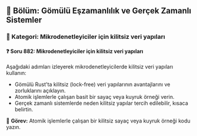## 📘 Bölüm: Gömülü Eşzamanlılık ve Gerçek Zamanlı Sistemler  
### 🔹 Kategori: Mikrodenetleyiciler için kilitsiz veri yapıları  
#### ❓ Soru 882: Mikrodenetleyiciler için kilitsiz veri yapıları

Aşağıdaki adımları izleyerek mikrodenetleyicilerde kilitsiz veri yapıları kullanın:

- Gömülü Rust'ta kilitsiz (lock-free) veri yapılarının avantajlarını ve zorluklarını açıklayın.
- Atomik işlemlerle çalışan basit bir sayaç veya kuyruk örneği verin.
- Gerçek zamanlı sistemlerde neden kilitsiz yapılar tercih edilebilir, kısaca belirtin.

🔧 **Görev:** Atomik işlemlerle çalışan bir kilitsiz sayaç veya kuyruk örneği kodu yazın.
